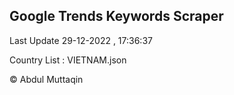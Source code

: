 

## Google Trends Keywords Scraper 
 
Last Update 29-12-2022 , 17:36:37

Country List :
VIETNAM.json



© Abdul Muttaqin 
